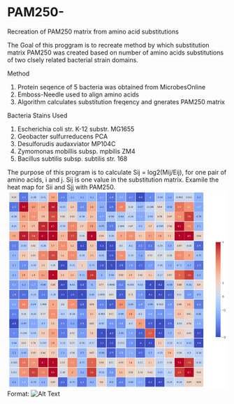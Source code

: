 # PAM250-
Recreation of PAM250 matrix from amino acid substitutions


The Goal of this proggram is to recreate method by which substitution matrix PAM250 was created based on number of amino 
acids substitutions of two clsely related bacterial strain domains. 

Method 
1) Protein seqence of 5 bacteria was obtained from MicrobesOnline
2) Emboss-Needle used to align amino acids 
3) Algorithm calculates substitution freqency and gnerates PAM250 matrix 

Bacteria Stains Used 
1. Escherichia coli str. K-12 substr. MG1655
2. Geobacter sulfurreducens PCA
3. Desulforudis audaxviator MP104C
4. Zymomonas mobillis subsp. mpbilis ZM4
5. Bacillus subtilis subsp. subtilis str. 168


  The purpose of this program is to calculate Sij = log2(Mij/Eij), for one 
pair of amino acids, i and j.  Sij is one value in the substitution matrix.
Examile the heat map for Sii and Sjj with PAM250. 
![GitHub Logo](/heatmap.png)
Format: ![Alt Text](url)
